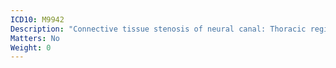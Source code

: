 ```yaml
---
ICD10: M9942
Description: "Connective tissue stenosis of neural canal: Thoracic region"
Matters: No
Weight: 0
---
```

